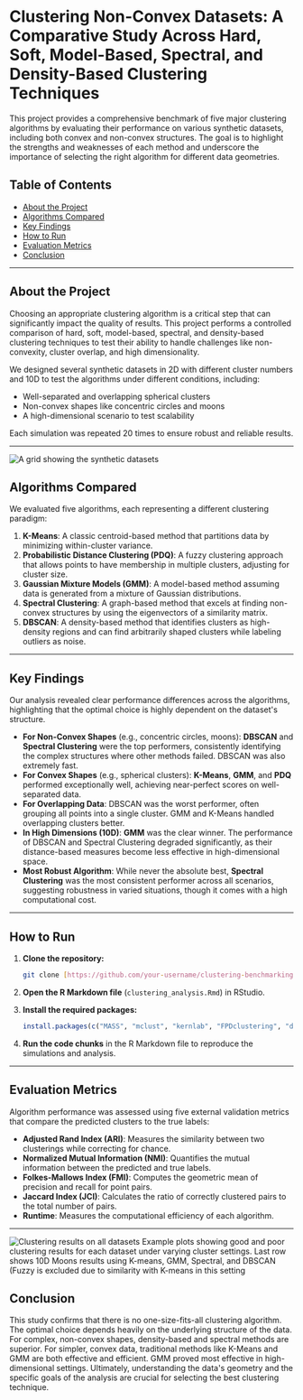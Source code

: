 # Clustering Non-Convex Datasets: A Comparative Study Across Hard, Soft, Model-Based, Spectral, and Density-Based Clustering Techniques


This project provides a comprehensive benchmark of five major clustering algorithms by evaluating their performance on various synthetic datasets, including both convex and non-convex structures. The goal is to highlight the strengths and weaknesses of each method and underscore the importance of selecting the right algorithm for different data geometries.



## Table of Contents
- [About the Project](#-about-the-project)
- [Algorithms Compared](#-algorithms-compared)
- [Key Findings](#-key-findings)
- [How to Run](#-how-to-run)
- [Evaluation Metrics](#-evaluation-metrics)
- [Conclusion](#-conclusion)

---

## About the Project

Choosing an appropriate clustering algorithm is a critical step that can significantly impact the quality of results. This project performs a controlled comparison of hard, soft, model-based, spectral, and density-based clustering techniques to test their ability to handle challenges like non-convexity, cluster overlap, and high dimensionality.

We designed several synthetic datasets in 2D with different cluster numbers and 10D to test the algorithms under different conditions, including:
* Well-separated and overlapping spherical clusters
* Non-convex shapes like concentric circles and moons
* A high-dimensional scenario to test scalability

Each simulation was repeated 20 times to ensure robust and reliable results.

---

![A grid showing the synthetic datasets](./images/synthetic_datasets_plot.png)


## Algorithms Compared

We evaluated five algorithms, each representing a different clustering paradigm:

1.  **K-Means**: A classic centroid-based method that partitions data by minimizing within-cluster variance.
2.  **Probabilistic Distance Clustering (PDQ)**: A fuzzy clustering approach that allows points to have membership in multiple clusters, adjusting for cluster size.
3.  **Gaussian Mixture Models (GMM)**: A model-based method assuming data is generated from a mixture of Gaussian distributions.
4.  **Spectral Clustering**: A graph-based method that excels at finding non-convex structures by using the eigenvectors of a similarity matrix.
5.  **DBSCAN**: A density-based method that identifies clusters as high-density regions and can find arbitrarily shaped clusters while labeling outliers as noise.

---

## Key Findings

Our analysis revealed clear performance differences across the algorithms, highlighting that the optimal choice is highly dependent on the dataset's structure.

* **For Non-Convex Shapes** (e.g., concentric circles, moons): **DBSCAN** and **Spectral Clustering** were the top performers, consistently identifying the complex structures where other methods failed. DBSCAN was also extremely fast.
* **For Convex Shapes** (e.g., spherical clusters): **K-Means**, **GMM**, and **PDQ** performed exceptionally well, achieving near-perfect scores on well-separated data.
* **For Overlapping Data**: DBSCAN was the worst performer, often grouping all points into a single cluster. GMM and K-Means handled overlapping clusters better.
* **In High Dimensions (10D)**: **GMM** was the clear winner. The performance of DBSCAN and Spectral Clustering degraded significantly, as their distance-based measures become less effective in high-dimensional space.
* **Most Robust Algorithm**: While never the absolute best, **Spectral Clustering** was the most consistent performer across all scenarios, suggesting robustness in varied situations, though it comes with a high computational cost.



---

## How to Run

1.  **Clone the repository:**
    ```sh
    git clone [https://github.com/your-username/clustering-benchmarking.git](https://github.com/your-username/clustering-benchmarking.git)
    ```
2.  **Open the R Markdown file** (`clustering_analysis.Rmd`) in RStudio.

3.  **Install the required packages:**
    ```R
    install.packages(c("MASS", "mclust", "kernlab", "FPDclustering", "dbscan", "fclust", "cluster", "factoextra", "MixGHD", "aricode", "clusterCrit", "ggplot2", "FNN", "Rtsne"))
    ```
4.  **Run the code chunks** in the R Markdown file to reproduce the simulations and analysis.

---

##  Evaluation Metrics

Algorithm performance was assessed using five external validation metrics that compare the predicted clusters to the true labels:

* **Adjusted Rand Index (ARI)**: Measures the similarity between two clusterings while correcting for chance.
* **Normalized Mutual Information (NMI)**: Quantifies the mutual information between the predicted and true labels.
* **Folkes-Mallows Index (FMI)**: Computes the geometric mean of precision and recall for point pairs.
* **Jaccard Index (JCI)**: Calculates the ratio of correctly clustered pairs to the total number of pairs.
* **Runtime**: Measures the computational efficiency of each algorithm.

---

![Clustering results on all datasets](./images/clustering_results.png)
Example plots showing good and poor clustering results for each dataset under varying cluster settings. Last row shows 10D Moons results using K-means, GMM, Spectral, and DBSCAN (Fuzzy is excluded due to similarity with K-means in this setting

## Conclusion

This study confirms that there is no one-size-fits-all clustering algorithm. The optimal choice depends heavily on the underlying structure of the data. For complex, non-convex shapes, density-based and spectral methods are superior. For simpler, convex data, traditional methods like K-Means and GMM are both effective and efficient. GMM proved most effective in high-dimensional settings. Ultimately, understanding the data's geometry and the specific goals of the analysis are crucial for selecting the best clustering technique.
